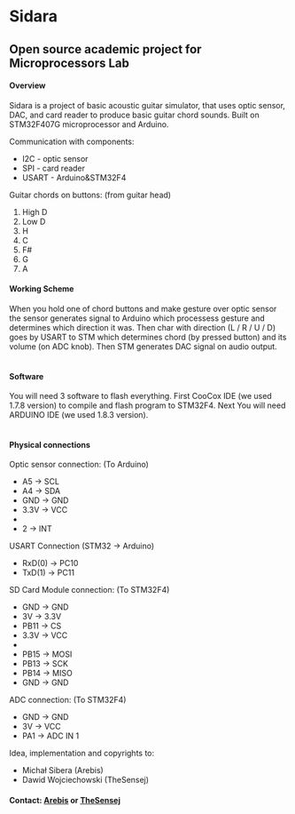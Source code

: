 # Sidara

## Open source academic project for Microprocessors Lab

#### Overview
Sidara is a project of basic acoustic guitar simulator, that uses optic sensor, DAC, and card reader to produce basic guitar chord sounds.
Built on STM32F407G microprocessor and Arduino.

Communication with components:
<ul>
  <li>I2C - optic sensor</li>
  <li>SPI - card reader</li>
  <li>USART - Arduino&STM32F4</li>
</ul>

Guitar chords on buttons: (from guitar head)<br/>
<ol>
  <li>High D</li>
  <li>Low D</li>
  <li>H</li>
  <li>C</li>
  <li>F#</li>
  <li>G</li>
  <li>A</li>
</ol>

#### Working Scheme
When you hold one of chord buttons and make gesture over optic sensor the sensor generates signal to Arduino which processess gesture and determines which direction it was. Then char with direction (L / R / U / D) goes by USART to STM which determines chord (by pressed button) and its volume (on ADC knob). Then STM generates DAC signal on audio output.
<br/>
<br/>

#### Software
You will need 3 software to flash everything. First CooCox IDE (we used 1.7.8 version) to compile and flash program to STM32F4. Next You will need ARDUINO IDE (we used 1.8.3 version).
<br/>
<br/>

#### Physical connections
Optic sensor connection: (To Arduino)<br/>
<ul>
  <li>A5 -> SCL</li>
  <li>A4 -> SDA</li>
  <li>GND -> GND</li>
  <li>3.3V  -> VCC<li>
  <li>2 -> INT</li>
</ul>

USART Connection (STM32 -> Arduino)<br/>
<ul>
  <li>RxD(0) -> PC10</li>
  <li>TxD(1) -> PC11</li>
</ul>

SD Card Module connection: (To STM32F4)<br/>
<ul>
  <li>GND -> GND</li>
  <li>3V -> 3.3V</li>
  <li>PB11 -> CS</li>
  <li>3.3V  -> VCC<li>
  <li>PB15 -> MOSI</li>
  <li>PB13 -> SCK</li>
  <li>PB14 -> MISO</li>
  <li>GND -> GND</li>
</ul>

ADC connection: (To STM32F4)<br/>
<ul>
  <li>GND -> GND</li>
  <li>3V -> VCC</li>
  <li>PA1 -> ADC IN 1</li>
</ul>

Idea, implementation and copyrights to:
<ul>
  <li>Michał Sibera (Arebis)</li>
  <li>Dawid Wojciechowski (TheSensej)</li>
</ul>

#### Contact: <a href="mailto:michal.sibera@windowslive.com">Arebis</a> or <a href="mailto:wojciechdavid@gmail.com">TheSensej</a>

